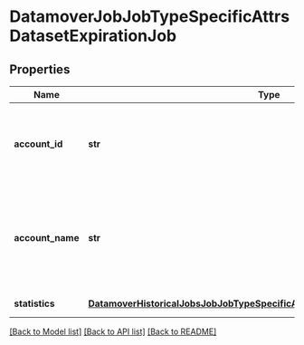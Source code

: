 # DatamoverJobJobTypeSpecificAttrsDatasetExpirationJob

## Properties
Name | Type | Description | Notes
------------ | ------------- | ------------- | -------------
**account_id** | **str** | The account where this dataset expiration job is to be run. | [optional] 
**account_name** | **str** | The account name of the system on which this dataset expiration job is to be run. | [optional] 
**statistics** | [**DatamoverHistoricalJobsJobJobTypeSpecificAttrsDatasetExpirationJobStatistics**](DatamoverHistoricalJobsJobJobTypeSpecificAttrsDatasetExpirationJobStatistics.md) | Statistics for this job | [optional] 

[[Back to Model list]](../README.md#documentation-for-models) [[Back to API list]](../README.md#documentation-for-api-endpoints) [[Back to README]](../README.md)


